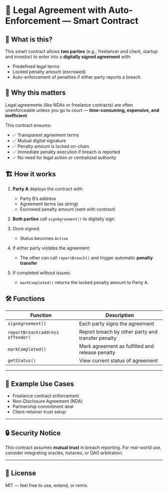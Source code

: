 # 🤝 Legal Agreement with Auto-Enforcement — Smart Contract

## 🧠 What is this?

This smart contract allows **two parties** (e.g., freelancer and client, startup and investor) to enter into a **digitally signed agreement** with:

- Predefined legal terms
- Locked penalty amount (escrowed)
- Auto-enforcement of penalties if either party reports a breach

## 🚀 Why this matters

Legal agreements (like NDAs or freelance contracts) are often unenforceable unless you go to court — **time-consuming, expensive, and inefficient**.

This contract ensures:

- ✅ Transparent agreement terms
- ✅ Mutual digital signature
- ✅ Penalty amount is locked on-chain
- ✅ Immediate penalty execution if breach is reported
- ✅ No need for legal action or centralized authority

## 🏗️ How it works

1. **Party A** deploys the contract with:

   - Party B’s address
   - Agreement terms (as string)
   - Escrowed penalty amount (sent with contract)

2. **Both parties** call `signAgreement()` to digitally sign.

3. Once signed:

   - Status becomes `Active`

4. If either party violates the agreement:

   - The other can call `reportBreach()` and trigger automatic **penalty transfer**

5. If completed without issues:
   - `markCompleted()` returns the locked penalty amount to Party A.

## 🛠️ Functions

| Function                         | Description                                       |
| -------------------------------- | ------------------------------------------------- |
| `signAgreement()`                | Each party signs the agreement                    |
| `reportBreach(address offender)` | Report breach by other party and transfer penalty |
| `markCompleted()`                | Mark agreement as fulfilled and release penalty   |
| `getStatus()`                    | View current status of agreement                  |

---

## 🧾 Example Use Cases

- Freelance contract enforcement
- Non-Disclosure Agreement (NDA)
- Partnership commitment deal
- Client-retainer trust setup

---

## 🔒 Security Notice

This contract assumes **mutual trust** in breach reporting. For real-world use, consider integrating oracles, notaries, or DAO arbitration.

---

## 📜 License

MIT — feel free to use, extend, or remix.
